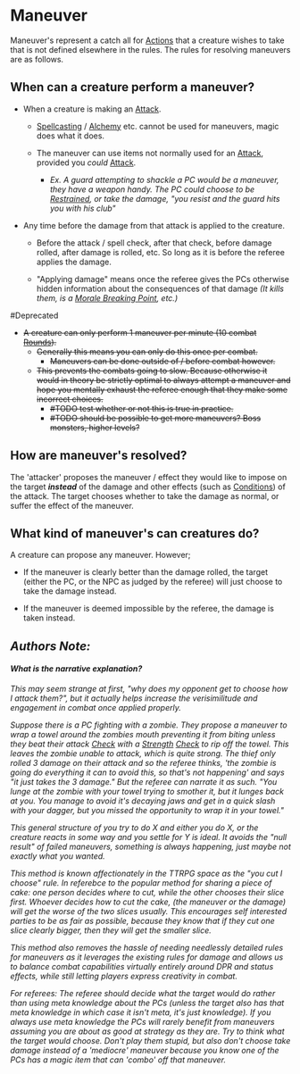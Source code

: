 # Maneuver

Maneuver's represent a catch all for [Actions](Action.md) that a creature wishes to take that is not defined elsewhere in the rules. The rules for resolving maneuvers are as follows.

## When can a creature perform a maneuver?

* When a creature is making an [Attack](Attack.md).
  
  * [Spellcasting](../Magic/Spellcasting.md) / [Alchemy](../Magic/Alchemy/Alchemy.md) etc. cannot be used for maneuvers, magic does what it does.
  
  * The maneuver can use items not normally used for an [Attack](Attack.md), provided you *could* [Attack](Attack.md).
    
    * *Ex. A guard attempting to shackle a PC would be a maneuver, they have a weapon handy. The PC could choose to be [Restrained](../Conditions/Restrained.md), or take the damage, "you resist and the guard hits you with his club"*
* Any time before the damage from that attack is applied to the creature.
  
  * Before the attack / spell check, after that check, before damage rolled, after damage is rolled, etc. So long as it is before the referee applies the damage.
  
  * "Applying damage" means once the referee gives the PCs otherwise hidden information about the consequences of that damage *(It kills them, is a [Morale Breaking Point](../Social%20Systems/Morale%20System.md#Breaking%20Points), etc.)*

\#Deprecated

* ~~A creature can only perform 1 maneuver per minute (10 combat [Rounds](Round.md)).~~
  * ~~Generally this means you can only do this once per combat.~~
    * ~~Maneuvers can be done outside of / before combat however.~~
  * ~~This prevents the combats going to slow. Because otherwise it would in theory be strictly optimal to always attempt a maneuver and hope you mentally exhaust the referee enough that they make some incorrect choices.~~
    * ~~\#TODO test whether or not this is true in practice.~~
    * ~~\#TODO should be possible to get more maneuvers? Boss monsters, higher levels?~~

## How are maneuver's resolved?

The 'attacker' proposes the maneuver / effect they would like to impose on the target ***instead*** of the damage and other effects (such as [Conditions](../Conditions/!Conditions.md)) of the attack. The target chooses whether to take the damage as normal, or suffer the effect of the maneuver.

## What kind of maneuver's can creatures do?

A creature can propose any maneuver. However; 

* If the maneuver is clearly better than the damage rolled, the target (either the PC, or the NPC as judged by the referee) will just choose to take the damage instead.

* If the maneuver is deemed impossible by the referee, the damage is taken instead.

## *Authors Note:*

#### *What is the narrative explanation?*

*This may seem strange at first, "why does my opponent get to choose how I attack them?", but it actually helps increase the verisimilitude and engagement in combat once applied properly.*

*Suppose there is a PC fighting with a zombie. They propose a maneuver to wrap a towel around the zombies mouth preventing it from biting unless they beat their attack [Check](Check.md) with a [Strength](../Player%20Characters/Chosen%20Statistics/Strength.md) [Check](Check.md) to rip off the towel. This leaves the zombie unable to attack, which is quite strong. The thief only rolled 3 damage on their attack and so the referee thinks, 'the zombie is going do everything it can to avoid this, so that's not happening' and says "it just takes the 3 damage." But the referee can narrate it as such. "You lunge at the zombie with your towel trying to smother it, but it lunges back at you. You manage to avoid it's decaying jaws and get in a quick slash with your dagger, but you missed the opportunity to wrap it in your towel."* 

*This general structure of you try to do X and either you do X, or the creature reacts in some way and you settle for Y is ideal. It avoids the "null result" of failed maneuvers, something is always happening, just maybe not exactly what you wanted.*

*This method is known affectionately in the TTRPG space as the "you cut I choose" rule. In referebce to the popular method for sharing a piece of cake: one person decides where to cut, while the other chooses their slice first. Whoever decides how to cut the cake, (the maneuver or the damage) will get the worse of the two slices usually. This encourages self interested parties to be as fair as possible, because they know that if they cut one slice clearly bigger, then they will get the smaller slice.* 

*This method also removes the hassle of needing needlessly detailed rules for maneuvers as it leverages the existing rules for damage and allows us to balance combat capabilities virtually entirely around DPR and status effects, while still letting players express creativity in combat.* 

*For referees: The referee should decide what the target would do rather than using meta knowledge about the PCs (unless the target also has that meta knowledge in which case it isn't meta, it's just knowledge). If you always use meta knowledge the PCs will rarely benefit from maneuvers assuming you are about as good at strategy as they are. Try to think what the target would choose. Don't play them stupid, but also don't choose take damage instead of a 'mediocre' maneuver because you know one of the PCs has a magic item that can 'combo' off that maneuver.*

